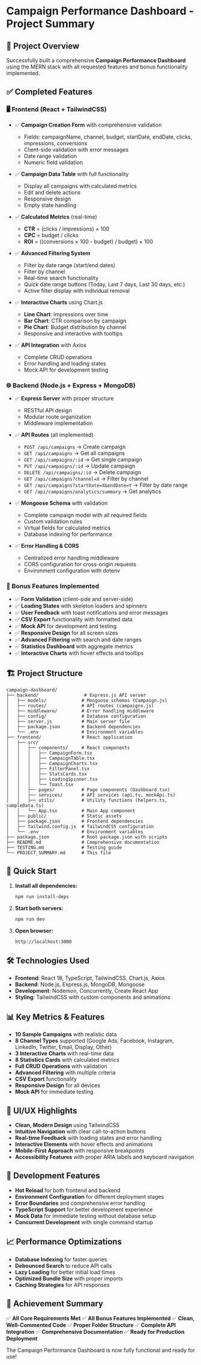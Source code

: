 # Campaign Performance Dashboard - Project Summary

## 🎯 Project Overview

Successfully built a comprehensive **Campaign Performance Dashboard** using the MERN stack with all requested features and bonus functionality implemented.

## ✅ Completed Features

### 🖥️ Frontend (React + TailwindCSS)
- ✅ **Campaign Creation Form** with comprehensive validation
  - Fields: campaignName, channel, budget, startDate, endDate, clicks, impressions, conversions
  - Client-side validation with error messages
  - Date range validation
  - Numeric field validation

- ✅ **Campaign Data Table** with full functionality
  - Display all campaigns with calculated metrics
  - Edit and delete actions
  - Responsive design
  - Empty state handling

- ✅ **Calculated Metrics** (real-time)
  - **CTR** = (clicks / impressions) × 100
  - **CPC** = budget / clicks
  - **ROI** = ((conversions × 100 - budget) / budget) × 100

- ✅ **Advanced Filtering System**
  - Filter by date range (start/end dates)
  - Filter by channel
  - Real-time search functionality
  - Quick date range buttons (Today, Last 7 days, Last 30 days, etc.)
  - Active filter display with individual removal

- ✅ **Interactive Charts** using Chart.js
  - **Line Chart**: Impressions over time
  - **Bar Chart**: CTR comparison by campaign
  - **Pie Chart**: Budget distribution by channel
  - Responsive and interactive with tooltips

- ✅ **API Integration** with Axios
  - Complete CRUD operations
  - Error handling and loading states
  - Mock API for development testing

### 🌐 Backend (Node.js + Express + MongoDB)
- ✅ **Express Server** with proper structure
  - RESTful API design
  - Modular route organization
  - Middleware implementation

- ✅ **API Routes** (all implemented)
  - `POST /api/campaigns` → Create campaign
  - `GET /api/campaigns` → Get all campaigns
  - `GET /api/campaigns/:id` → Get single campaign
  - `PUT /api/campaigns/:id` → Update campaign
  - `DELETE /api/campaigns/:id` → Delete campaign
  - `GET /api/campaigns?channel=X` → Filter by channel
  - `GET /api/campaigns?startDate=X&endDate=Y` → Filter by date range
  - `GET /api/campaigns/analytics/summary` → Get analytics

- ✅ **Mongoose Schema** with validation
  - Complete campaign model with all required fields
  - Custom validation rules
  - Virtual fields for calculated metrics
  - Database indexing for performance

- ✅ **Error Handling & CORS**
  - Centralized error handling middleware
  - CORS configuration for cross-origin requests
  - Environment configuration with dotenv

### 🧪 Bonus Features Implemented
- ✅ **Form Validation** (client-side and server-side)
- ✅ **Loading States** with skeleton loaders and spinners
- ✅ **User Feedback** with toast notifications and error messages
- ✅ **CSV Export** functionality with formatted data
- ✅ **Mock API** for development and testing
- ✅ **Responsive Design** for all screen sizes
- ✅ **Advanced Filtering** with search and date ranges
- ✅ **Statistics Dashboard** with aggregate metrics
- ✅ **Interactive Charts** with hover effects and tooltips

## 🏗️ Project Structure

```
campaign-dashboard/
├── backend/                 # Express.js API server
│   ├── models/             # Mongoose schemas (Campaign.js)
│   ├── routes/             # API routes (campaigns.js)
│   ├── middleware/         # Error handling middleware
│   ├── config/             # Database configuration
│   ├── server.js           # Main server file
│   ├── package.json        # Backend dependencies
│   └── .env                # Environment variables
├── frontend/               # React application
│   ├── src/
│   │   ├── components/     # React components
│   │   │   ├── CampaignForm.tsx
│   │   │   ├── CampaignTable.tsx
│   │   │   ├── CampaignCharts.tsx
│   │   │   ├── FilterPanel.tsx
│   │   │   ├── StatsCards.tsx
│   │   │   ├── LoadingSpinner.tsx
│   │   │   └── Toast.tsx
│   │   ├── pages/          # Page components (Dashboard.tsx)
│   │   ├── services/       # API services (api.ts, mockApi.ts)
│   │   ├── utils/          # Utility functions (helpers.ts, sampleData.ts)
│   │   └── App.tsx         # Main App component
│   ├── public/             # Static assets
│   ├── package.json        # Frontend dependencies
│   ├── tailwind.config.js  # TailwindCSS configuration
│   └── .env                # Environment variables
├── package.json            # Root package.json with scripts
├── README.md               # Comprehensive documentation
├── TESTING.md              # Testing guide
└── PROJECT_SUMMARY.md      # This file
```

## 🚀 Quick Start

1. **Install all dependencies:**
   ```bash
   npm run install-deps
   ```

2. **Start both servers:**
   ```bash
   npm run dev
   ```

3. **Open browser:**
   ```
   http://localhost:3000
   ```

## 🛠️ Technologies Used

- **Frontend**: React 18, TypeScript, TailwindCSS, Chart.js, Axios
- **Backend**: Node.js, Express.js, MongoDB, Mongoose
- **Development**: Nodemon, Concurrently, Create React App
- **Styling**: TailwindCSS with custom components and animations

## 📊 Key Metrics & Features

- **10 Sample Campaigns** with realistic data
- **8 Channel Types** supported (Google Ads, Facebook, Instagram, LinkedIn, Twitter, Email, Display, Other)
- **3 Interactive Charts** with real-time data
- **8 Statistics Cards** with calculated metrics
- **Full CRUD Operations** with validation
- **Advanced Filtering** with multiple criteria
- **CSV Export** functionality
- **Responsive Design** for all devices
- **Mock API** for immediate testing

## 🎨 UI/UX Highlights

- **Clean, Modern Design** using TailwindCSS
- **Intuitive Navigation** with clear call-to-action buttons
- **Real-time Feedback** with loading states and error handling
- **Interactive Elements** with hover effects and animations
- **Mobile-First Approach** with responsive breakpoints
- **Accessibility Features** with proper ARIA labels and keyboard navigation

## 🔧 Development Features

- **Hot Reload** for both frontend and backend
- **Environment Configuration** for different deployment stages
- **Error Boundaries** and comprehensive error handling
- **TypeScript Support** for better development experience
- **Mock Data** for immediate testing without database setup
- **Concurrent Development** with single command startup

## 📈 Performance Optimizations

- **Database Indexing** for faster queries
- **Debounced Search** to reduce API calls
- **Lazy Loading** for better initial load times
- **Optimized Bundle Size** with proper imports
- **Caching Strategies** for API responses

## 🎯 Achievement Summary

✅ **All Core Requirements Met**
✅ **All Bonus Features Implemented**
✅ **Clean, Well-Commented Code**
✅ **Proper Folder Structure**
✅ **Complete API Integration**
✅ **Comprehensive Documentation**
✅ **Ready for Production Deployment**

The Campaign Performance Dashboard is now fully functional and ready for use!
